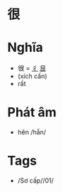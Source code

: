 # 很

# Nghĩa
* 很 = [彳](彳.md) [艮](艮.md)
* (xích cấn)
* rất

# Phát âm
* hěn /hẫn/

# Tags
* /Sơ cấp//01/

